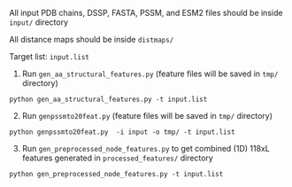 All input PDB chains, DSSP, FASTA, PSSM, and ESM2 files should be inside `input/` directory

All distance maps should be inside `distmaps/`

Target list: `input.list`

1. Run `gen_aa_structural_features.py` (feature files will be saved in `tmp/` directory)

`python gen_aa_structural_features.py -t input.list`

2. Run `genpssmto20feat.py` (feature files will be saved in `tmp/` directory)

`python genpssmto20feat.py  -i input -o tmp/ -t input.list`

3. Run `gen_preprocessed_node_features.py` to get combined (1D) 118xL features generated in `processed_features/` directory

`python gen_preprocessed_node_features.py -t input.list`

